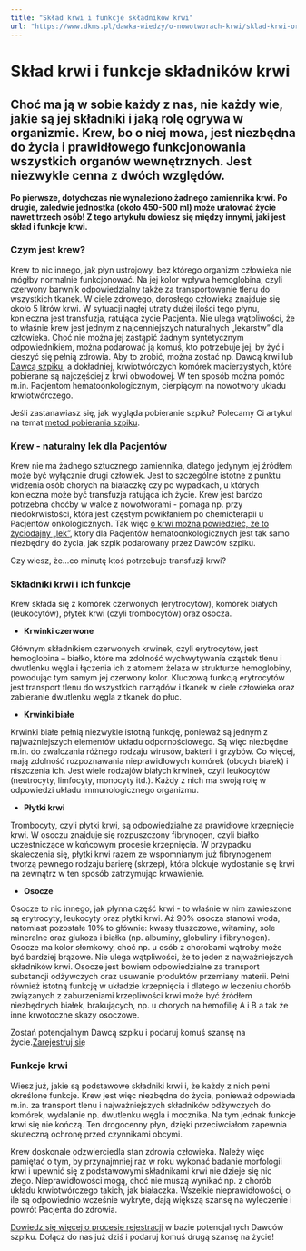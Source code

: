```yaml
---
title: "Skład krwi i funkcje składników krwi"
url: "https://www.dkms.pl/dawka-wiedzy/o-nowotworach-krwi/sklad-krwi-oraz-funkcje-skladnikow-krwi"
---
```


# Skład krwi i funkcje składników krwi

## Choć ma ją w sobie każdy z nas, nie każdy wie, jakie są jej składniki i jaką rolę ogrywa w organizmie. Krew, bo o niej mowa, jest niezbędna do życia i prawidłowego funkcjonowania wszystkich organów wewnętrznych. Jest niezwykle cenna z dwóch względów. 

**Po pierwsze, dotychczas nie wynaleziono żadnego zamiennika krwi. Po drugie, zaledwie jednostka (około 450\-500 ml) może uratować życie nawet trzech osób! Z tego artykułu dowiesz się między innymi, jaki jest skład i funkcje krwi.**


### Czym jest krew?


Krew to nic innego, jak płyn ustrojowy, bez którego organizm człowieka nie mógłby normalnie funkcjonować. Na jej kolor wpływa hemoglobina, czyli czerwony barwnik odpowiedzialny także za transportowanie tlenu do wszystkich tkanek. W ciele zdrowego, dorosłego człowieka znajduje się około 5 litrów krwi. W sytuacji nagłej utraty dużej ilości tego płynu, konieczna jest transfuzja, ratująca życie Pacjenta. Nie ulega wątpliwości, że to właśnie krew jest jednym z najcenniejszych naturalnych „lekarstw” dla człowieka. Choć nie można jej zastąpić żadnym syntetycznym odpowiednikiem, można podarować ją komuś, kto potrzebuje jej, by żyć i cieszyć się pełnią zdrowia. Aby to zrobić, można zostać np. Dawcą krwi lub [Dawcą szpiku](https://www.dkms.pl/pl/jak-zostac-dawca-szpiku-dkms), a dokładniej, krwiotwórczych komórek macierzystych, które pobierane są najczęściej z krwi obwodowej. W ten sposób można pomóc m.in. Pacjentom hematoonkologicznym, cierpiącym na nowotwory układu krwiotwórczego.


Jeśli zastanawiasz się, jak wygląda pobieranie szpiku? Polecamy Ci artykuł na temat [metod pobierania szpiku](https://www.dkms.pl/pl/czy-oddawanie-szpiku-boli).


### Krew \- naturalny lek dla Pacjentów


Krew nie ma żadnego sztucznego zamiennika, dlatego jedynym jej źródłem może być wyłącznie drugi człowiek. Jest to szczególne istotne z punktu widzenia osób chorych na białaczkę czy po wypadkach, u których konieczna może być transfuzja ratująca ich życie. Krew jest bardzo potrzebna choćby w walce z nowotworami \- pomaga np. przy niedokrwistości, która jest częstym powikłaniem po chemioterapii u Pacjentów onkologicznych. Tak więc [o krwi można powiedzieć, że to życiodajny „lek”](https://www.dkms.pl/pl/nowotwory-krwi-potrzebuja-krwi-450-ml-ktore-ratuje-zycie), który dla Pacjentów hematoonkologicznych jest tak samo niezbędny do życia, jak szpik podarowany przez Dawców szpiku.


Czy wiesz, że…co minutę ktoś potrzebuje transfuzji krwi?
### Składniki krwi i ich funkcje


Krew składa się z komórek czerwonych (erytrocytów), komórek białych (leukocytów), płytek krwi (czyli trombocytów) oraz osocza.


* **Krwinki czerwone**


Głównym składnikiem czerwonych krwinek, czyli erytrocytów, jest hemoglobina – białko, które ma zdolność wychwytywania cząstek tlenu i dwutlenku węgla i łączenia ich z atomem żelaza w strukturze hemoglobiny, powodując tym samym jej czerwony kolor. Kluczową funkcją erytrocytów jest transport tlenu do wszystkich narządów i tkanek w ciele człowieka oraz zabieranie dwutlenku węgla z tkanek do płuc.


* **Krwinki białe**


Krwinki białe pełnią niezwykle istotną funkcję, ponieważ są jednym z najważniejszych elementów układu odpornościowego. Są więc niezbędne m.in. do zwalczania różnego rodzaju wirusów, bakterii i grzybów. Co więcej, mają zdolność rozpoznawania nieprawidłowych komórek (obcych białek) i niszczenia ich. Jest wiele rodzajów białych krwinek, czyli leukocytów (neutrocyty, limfocyty, monocyty itd.). Każdy z nich ma swoją rolę w odpowiedzi układu immunologicznego organizmu. 


* **Płytki krwi**


Trombocyty, czyli płytki krwi, są odpowiedzialne za prawidłowe krzepnięcie krwi. W osoczu znajduje się rozpuszczony fibrynogen, czyli białko uczestniczące w końcowym procesie krzepnięcia. W przypadku skaleczenia się, płytki krwi razem ze wspomnianym już fibrynogenem tworzą pewnego rodzaju barierę (skrzep), która blokuje wydostanie się krwi na zewnątrz w ten sposób zatrzymując krwawienie.


* **Osocze**


Osocze to nic innego, jak płynna część krwi \- to właśnie w nim zawieszone są erytrocyty, leukocyty oraz płytki krwi. Aż 90% osocza stanowi woda, natomiast pozostałe 10% to głównie: kwasy tłuszczowe, witaminy, sole mineralne oraz glukoza i białka (np. albuminy, globuliny i fibrynogen). Osocze ma kolor słomkowy, choć np. u osób z chorobami wątroby może być bardziej brązowe. Nie ulega wątpliwości, że to jeden z najważniejszych składników krwi. Osocze jest bowiem odpowiedzialne za transport substancji odżywczych oraz usuwanie produktów przemiany materii. Pełni również istotną funkcję w układzie krzepnięcia i dlatego w leczeniu chorób związanych z zaburzeniami krzepliwości krwi może być źródłem niezbędnych białek, brakujących, np. u chorych na hemofilię A i B a tak że inne krwotoczne skazy osoczowe.


Zostań potencjalnym Dawcą szpiku i podaruj komuś szansę na życie.[Zarejestruj się](/zarejestruj-sie-teraz "Zarejestruj sie teraz")
### Funkcje krwi


Wiesz już, jakie są podstawowe składniki krwi i, że każdy z nich pełni określone funkcje. Krew jest więc niezbędna do życia, ponieważ odpowiada m.in. za transport tlenu i najważniejszych składników odżywczych do komórek, wydalanie np. dwutlenku węgla i mocznika. Na tym jednak funkcje krwi się nie kończą. Ten drogocenny płyn, dzięki przeciwciałom zapewnia skuteczną ochronę przed czynnikami obcymi.


Krew doskonale odzwierciedla stan zdrowia człowieka. Należy więc pamiętać o tym, by przynajmniej raz w roku wykonać badanie morfologii krwi i upewnić się z podstawowymi składnikami krwi nie dzieje się nic złego. Nieprawidłowości mogą, choć nie muszą wynikać np. z chorób układu krwiotwórczego takich, jak białaczka. Wszelkie nieprawidłowości, o ile są odpowiednio wcześnie wykryte, dają większą szansę na wyleczenie i powrót Pacjenta do zdrowia.


[Dowiedz się więcej o procesie rejestracji](https://www.dkms.pl/dawka-wiedzy/o-rejestracji) w bazie potencjalnych Dawców szpiku. Dołącz do nas już dziś i podaruj komuś drugą szansę na życie!


